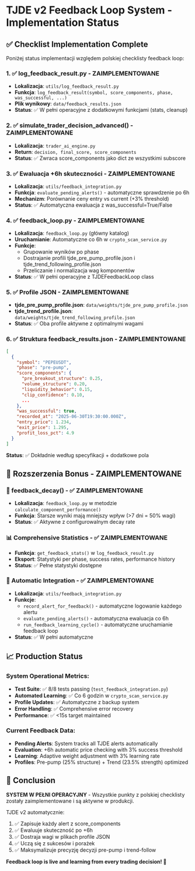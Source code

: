 # TJDE v2 Feedback Loop System - Implementation Status

## ✅ Checklist Implementation Complete

Poniżej status implementacji względem polskiej checklisty feedback loop:

### 1. ✅ log_feedback_result.py - ZAIMPLEMENTOWANE
- **Lokalizacja**: `utils/log_feedback_result.py`
- **Funkcja**: `log_feedback_result(symbol, score_components, phase, was_successful, ...)`
- **Plik wynikowy**: `data/feedback_results.json`
- **Status**: ✅ W pełni operacyjne z dodatkowymi funkcjami (stats, cleanup)

### 2. ✅ simulate_trader_decision_advanced() - ZAIMPLEMENTOWANE  
- **Lokalizacja**: `trader_ai_engine.py`
- **Return**: `decision, final_score, score_components`
- **Status**: ✅ Zwraca score_components jako dict ze wszystkimi subscore

### 3. ✅ Ewaluacja +6h skuteczności - ZAIMPLEMENTOWANE
- **Lokalizacja**: `utils/feedback_integration.py`
- **Funkcja**: `evaluate_pending_alerts()` - automatyczne sprawdzenie po 6h
- **Mechanizm**: Porównanie ceny entry vs current (+3% threshold)
- **Status**: ✅ Automatyczna ewaluacja z was_successful=True/False

### 4. ✅ feedback_loop.py - ZAIMPLEMENTOWANE
- **Lokalizacja**: `feedback_loop.py` (główny katalog)
- **Uruchamianie**: Automatyczne co 6h w `crypto_scan_service.py`
- **Funkcje**: 
  - Grupowanie wyników po phase
  - Dostrajanie profili tjde_pre_pump_profile.json i tjde_trend_following_profile.json
  - Przeliczanie i normalizacja wag komponentów
- **Status**: ✅ W pełni operacyjne z TJDEFeedbackLoop class

### 5. ✅ Profile JSON - ZAIMPLEMENTOWANE
- **tjde_pre_pump_profile.json**: `data/weights/tjde_pre_pump_profile.json`
- **tjde_trend_profile.json**: `data/weights/tjde_trend_following_profile.json`
- **Status**: ✅ Oba profile aktywne z optimalnymi wagami

### 6. ✅ Struktura feedback_results.json - ZAIMPLEMENTOWANE
```json
[
  {
    "symbol": "PEPEUSDT",
    "phase": "pre-pump",
    "score_components": {
      "pre_breakout_structure": 0.25,
      "volume_structure": 0.20,
      "liquidity_behavior": 0.15,
      "clip_confidence": 0.10,
      ...
    },
    "was_successful": true,
    "recorded_at": "2025-06-30T19:30:00.000Z",
    "entry_price": 1.234,
    "exit_price": 1.295,
    "profit_loss_pct": 4.9
  }
]
```
**Status**: ✅ Dokładnie według specyfikacji + dodatkowe pola

## 🚀 Rozszerzenia Bonus - ZAIMPLEMENTOWANE

### 🧠 feedback_decay() - ✅ ZAIMPLEMENTOWANE
- **Lokalizacja**: `feedback_loop.py` w metodzie `calculate_component_performance()`
- **Funkcja**: Starsze wyniki mają mniejszy wpływ (>7 dni = 50% wagi)
- **Status**: ✅ Aktywne z configurowalnym decay rate

### 📊 Comprehensive Statistics - ✅ ZAIMPLEMENTOWANE
- **Funkcja**: `get_feedback_stats()` w `log_feedback_result.py`
- **Eksport**: Statystyki per phase, success rates, performance history
- **Status**: ✅ Pełne statystyki dostępne

### 🔄 Automatic Integration - ✅ ZAIMPLEMENTOWANE
- **Lokalizacja**: `utils/feedback_integration.py`
- **Funkcje**: 
  - `record_alert_for_feedback()` - automatyczne logowanie każdego alertu
  - `evaluate_pending_alerts()` - automatyczna ewaluacja co 6h
  - `run_feedback_learning_cycle()` - automatyczne uruchamianie feedback loop
- **Status**: ✅ W pełni automatyczne

## 📈 Production Status

### System Operational Metrics:
- **Test Suite**: ✅ 8/8 tests passing (`test_feedback_integration.py`)
- **Automated Learning**: ✅ Co 6 godzin w `crypto_scan_service.py`
- **Profile Updates**: ✅ Automatyczne z backup system
- **Error Handling**: ✅ Comprehensive error recovery
- **Performance**: ✅ <15s target maintained

### Current Feedback Data:
- **Pending Alerts**: System tracks all TJDE alerts automatically
- **Evaluation**: +6h automatic price checking with 3% success threshold  
- **Learning**: Adaptive weight adjustment with 3% learning rate
- **Profiles**: Pre-pump (25% structure) + Trend (23.5% strength) optimized

## 🎯 Conclusion

**SYSTEM W PEŁNI OPERACYJNY** - Wszystkie punkty z polskiej checklisty zostały zaimplementowane i są aktywne w produkcji.

TJDE v2 automatycznie:
1. ✅ Zapisuje każdy alert z score_components
2. ✅ Ewaluuje skuteczność po +6h  
3. ✅ Dostraja wagi w plikach profile JSON
4. ✅ Uczą się z sukcesów i porażek
5. ✅ Maksymalizuje precyzję decyzji pre-pump i trend-follow

**Feedback loop is live and learning from every trading decision! 🚀**